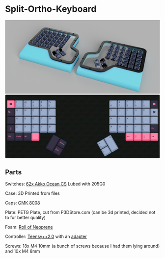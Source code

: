 # Split-Ortho-Keyboard

![Render](Images\Render.png)
![Keymap](Images\keyboard-layout.png)

## Parts

Switches: [62x Akko Ocean CS](https://www.amazon.com/dp/B08XXD3MZ1?psc=1&ref=ppx_yo2_dt_b_product_details) Lubed with 205G0

Case: 3D Printed from files

Caps: [GMK 8008](https://www.amazon.com/dp/B096S6TPGD?psc=1&ref=ppx_yo2_dt_b_product_details)

Plate: PETG Plate, cut from P3DStore.com (can be 3d printed, decided not to for better quality)

Foam: [Roll of Neoprene](https://www.amazon.com/dp/B07PHW6QS9?psc=1&ref=ppx_yo2_dt_b_product_details)

Controller: [Teensy++2.0](https://www.amazon.com/dp/B00NC4302Q?psc=1&ref=ppx_yo2_dt_b_product_details) with an [adapter](https://www.amazon.com/dp/B07TLBTXXJ?psc=1&ref=ppx_yo2_dt_b_product_details)

Screws: 18x M4 10mm (a bunch of screws because I had them lying around) and 10x M4 8mm

